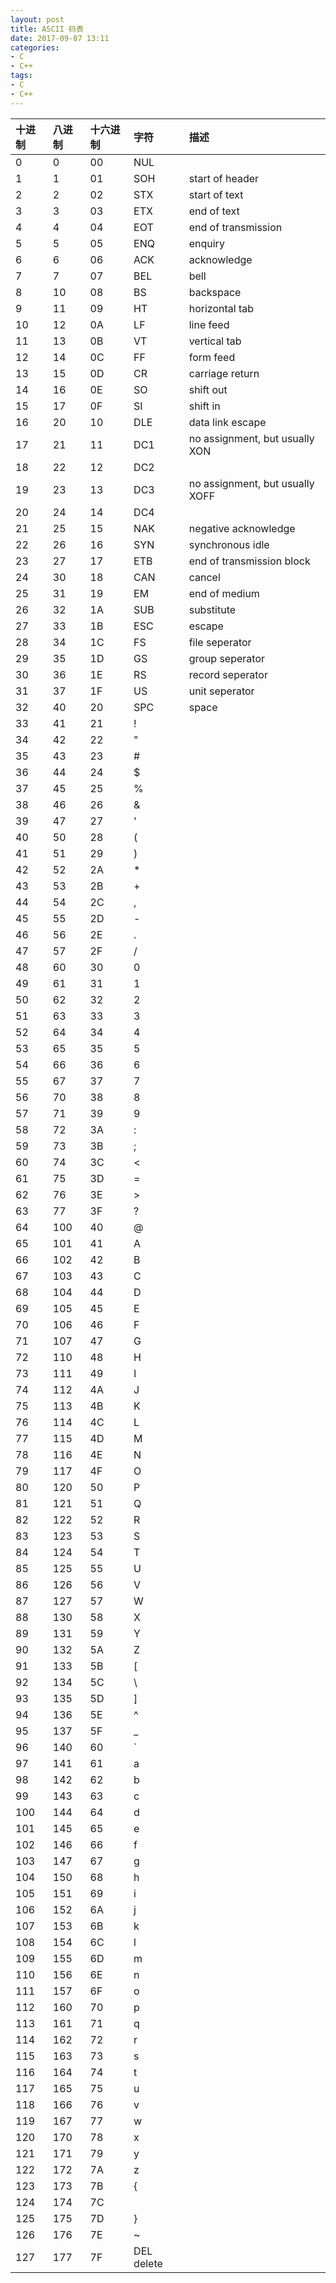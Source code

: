 ```yaml
---
layout: post
title: ASCII 码表
date: 2017-09-07 13:11
categories:
- C
- C++
tags: 
- C
- C++
---
```


|十进制 | 八进制 | 十六进制 | 字符 | 描述 |
|:---|:---|:---|:---|:---|
|0 |0 |00 |NUL  
|1 |1 |01 |SOH |start of header 
|2 |2 |02 |STX |start of text 
|3 |3 |03 |ETX |end of text 
|4 |4 |04 |EOT |end of transmission 
|5 |5 |05 |ENQ |enquiry 
|6 |6 |06 |ACK |acknowledge 
|7 |7 |07 |BEL |bell 
|8 |10 |08 |BS |backspace 
|9 |11 |09 |HT |horizontal tab 
|10 |12 |0A |LF |line feed 
|11 |13 |0B |VT |vertical tab 
|12 |14 |0C |FF |form feed 
|13 |15 |0D |CR |carriage return 
|14 |16 |0E |SO |shift out 
|15 |17 |0F |SI |shift in 
|16 |20 |10 |DLE |data link escape 
|17 |21 |11 |DC1 |no assignment, but usually XON 
|18 |22 |12 |DC2 | 
|19 |23 |13 |DC3 |no assignment, but usually XOFF 
|20 |24 |14 |DC4 | 
|21 |25 |15 |NAK |negative acknowledge 
|22 |26 |16 |SYN |synchronous idle 
|23 |27 |17 |ETB |end of transmission block 
|24 |30 |18 |CAN |cancel 
|25 |31 |19 |EM |end of medium 
|26 |32 |1A |SUB |substitute 
|27 |33 |1B |ESC |escape 
|28 |34 |1C |FS |file seperator 
|29 |35 |1D |GS |group seperator 
|30 |36 |1E |RS |record seperator 
|31 |37 |1F |US |unit seperator 
|32 |40 |20 |SPC |space 
|33 |41 |21 |!  | 
|34 |42 |22 |"  | 
|35 |43 |23 |#  | 
|36 |44 |24 |$  | 
|37 |45 |25 |%  | 
|38 |46 |26 |&  | 
|39 |47 |27 |'  
|40 |50 |28 |(  
|41 |51 |29 |)  
|42 |52 |2A |*  
|43 |53 |2B |+  
|44 |54 |2C |,  
|45 |55 |2D |-  
|46 |56 |2E |.  
|47 |57 |2F |/  
|48 |60 |30 |0  
|49 |61 |31 |1  
|50 |62 |32 |2  
|51 |63 |33 |3  
|52 |64 |34 |4  
|53 |65 |35 |5  
|54 |66 |36 |6  
|55 |67 |37 |7  
|56 |70 |38 |8  
|57 |71 |39 |9  
|58 |72 |3A |:  
|59 |73 |3B |;  
|60 |74 |3C |<  
|61 |75 |3D |=  
|62 |76 |3E |>  
|63 |77 |3F |?  
|64 |100 |40 |@  
|65 |101 |41 |A  
|66 |102 |42 |B  
|67 |103 |43 |C  
|68 |104 |44 |D  
|69 |105 |45 |E  
|70 |106 |46 |F  
|71 |107 |47 |G  
|72 |110 |48 |H  
|73 |111 |49 |I  
|74 |112 |4A |J  
|75 |113 |4B |K  
|76 |114 |4C |L  
|77 |115 |4D |M  
|78 |116 |4E |N  
|79 |117 |4F |O  
|80 |120 |50 |P  
|81 |121 |51 |Q  
|82 |122 |52 |R  
|83 |123 |53 |S  
|84 |124 |54 |T  
|85 |125 |55 |U  
|86 |126 |56 |V  
|87 |127 |57 |W  
|88 |130 |58 |X  
|89 |131 |59 |Y  
|90 |132 |5A |Z  
|91 |133 |5B |[  
|92 |134 |5C |\  
|93 |135 |5D |]  
|94 |136 |5E |^  
|95 |137 |5F |_  
|96 |140 |60 |`  
|97 |141 |61 |a  
|98 |142 |62 |b  
|99 |143 |63 |c  
|100 |144 |64 |d  
|101 |145 |65 |e  
|102 |146 |66 |f  
|103 |147 |67 |g  
|104 |150 |68 |h  
|105 |151 |69 |i  
|106 |152 |6A |j  
|107 |153 |6B |k  
|108 |154 |6C |l  
|109 |155 |6D |m  
|110 |156 |6E |n  
|111 |157 |6F |o  
|112 |160 |70 |p  
|113 |161 |71 |q  
|114 |162 |72 |r  
|115 |163 |73 |s  
|116 |164 |74 |t  
|117 |165 |75 |u  
|118 |166 |76 |v  
|119 |167 |77 |w  
|120 |170 |78 |x  
|121 |171 |79 |y  
|122 |172 |7A |z  
|123 |173 |7B |{  
|124 |174 |7C | |  
|125 |175 |7D |}  
|126 |176 |7E |~  
|127 |177 |7F |DEL delete 
